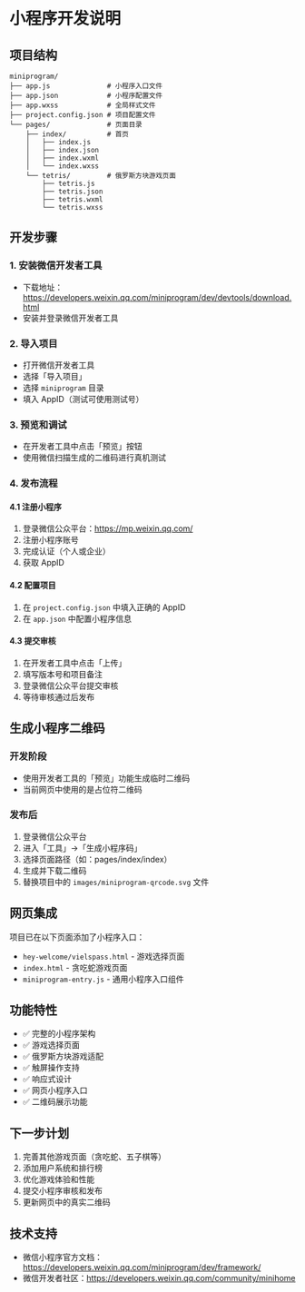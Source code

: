 # 小程序开发说明

## 项目结构

```
miniprogram/
├── app.js              # 小程序入口文件
├── app.json            # 小程序配置文件
├── app.wxss            # 全局样式文件
├── project.config.json # 项目配置文件
└── pages/              # 页面目录
    ├── index/          # 首页
    │   ├── index.js
    │   ├── index.json
    │   ├── index.wxml
    │   └── index.wxss
    └── tetris/         # 俄罗斯方块游戏页面
        ├── tetris.js
        ├── tetris.json
        ├── tetris.wxml
        └── tetris.wxss
```

## 开发步骤

### 1. 安装微信开发者工具
- 下载地址：https://developers.weixin.qq.com/miniprogram/dev/devtools/download.html
- 安装并登录微信开发者工具

### 2. 导入项目
- 打开微信开发者工具
- 选择「导入项目」
- 选择 `miniprogram` 目录
- 填入 AppID（测试可使用测试号）

### 3. 预览和调试
- 在开发者工具中点击「预览」按钮
- 使用微信扫描生成的二维码进行真机测试

### 4. 发布流程

#### 4.1 注册小程序
1. 登录微信公众平台：https://mp.weixin.qq.com/
2. 注册小程序账号
3. 完成认证（个人或企业）
4. 获取 AppID

#### 4.2 配置项目
1. 在 `project.config.json` 中填入正确的 AppID
2. 在 `app.json` 中配置小程序信息

#### 4.3 提交审核
1. 在开发者工具中点击「上传」
2. 填写版本号和项目备注
3. 登录微信公众平台提交审核
4. 等待审核通过后发布

## 生成小程序二维码

### 开发阶段
- 使用开发者工具的「预览」功能生成临时二维码
- 当前网页中使用的是占位符二维码

### 发布后
1. 登录微信公众平台
2. 进入「工具」→「生成小程序码」
3. 选择页面路径（如：pages/index/index）
4. 生成并下载二维码
5. 替换项目中的 `images/miniprogram-qrcode.svg` 文件

## 网页集成

项目已在以下页面添加了小程序入口：
- `hey-welcome/vielspass.html` - 游戏选择页面
- `index.html` - 贪吃蛇游戏页面
- `miniprogram-entry.js` - 通用小程序入口组件

## 功能特性

- ✅ 完整的小程序架构
- ✅ 游戏选择页面
- ✅ 俄罗斯方块游戏适配
- ✅ 触屏操作支持
- ✅ 响应式设计
- ✅ 网页小程序入口
- ✅ 二维码展示功能

## 下一步计划

1. 完善其他游戏页面（贪吃蛇、五子棋等）
2. 添加用户系统和排行榜
3. 优化游戏体验和性能
4. 提交小程序审核和发布
5. 更新网页中的真实二维码

## 技术支持

- 微信小程序官方文档：https://developers.weixin.qq.com/miniprogram/dev/framework/
- 微信开发者社区：https://developers.weixin.qq.com/community/minihome